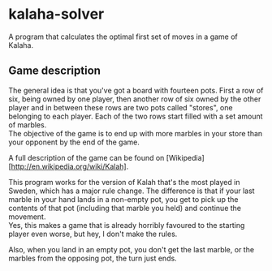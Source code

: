 kalaha-solver
=============

A program that calculates the optimal first set of moves in a game of Kalaha.

Game description
----------------

The general idea is that you've got a board with fourteen pots. First a row of six, being owned by one player, then another row of six owned by the other player and in between these rows are two pots called "stores", one belonging to each player. Each of the two rows start filled with a set amount of marbles.  
The objective of the game is to end up with more marbles in your store than your opponent by the end of the game.

A full description of the game can be found on [Wikipedia][http://en.wikipedia.org/wiki/Kalah].

This program works for the version of Kalah that's the most played in Sweden, which has a major rule change. The difference is that if your last marble in your hand lands in a non-empty pot, you get to pick up the contents of that pot (including that marble you held) and continue the movement.  
Yes, this makes a game that is already horribly favoured to the starting player even worse, but hey, I don't make the rules.

Also, when you land in an empty pot, you don't get the last marble, or the marbles from the opposing pot, the turn just ends.
